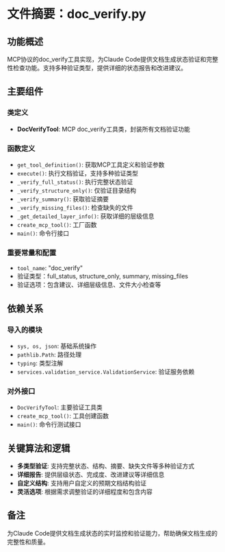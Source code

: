 # 文件摘要：doc_verify.py

## 功能概述
MCP协议的doc_verify工具实现，为Claude Code提供文档生成状态验证和完整性检查功能。支持多种验证类型，提供详细的状态报告和改进建议。

## 主要组件

### 类定义
- **DocVerifyTool**: MCP doc_verify工具类，封装所有文档验证功能

### 函数定义
- `get_tool_definition()`: 获取MCP工具定义和验证参数
- `execute()`: 执行文档验证，支持多种验证类型
- `_verify_full_status()`: 执行完整状态验证
- `_verify_structure_only()`: 仅验证目录结构
- `_verify_summary()`: 获取验证摘要
- `_verify_missing_files()`: 检查缺失的文件
- `_get_detailed_layer_info()`: 获取详细的层级信息
- `create_mcp_tool()`: 工厂函数
- `main()`: 命令行接口

### 重要常量和配置
- `tool_name`: "doc_verify"
- 验证类型：full_status, structure_only, summary, missing_files
- 验证选项：包含建议、详细层级信息、文件大小检查等

## 依赖关系

### 导入的模块
- `sys, os, json`: 基础系统操作
- `pathlib.Path`: 路径处理
- `typing`: 类型注解
- `services.validation_service.ValidationService`: 验证服务依赖

### 对外接口
- `DocVerifyTool`: 主要验证工具类
- `create_mcp_tool()`: 工具创建函数
- `main()`: 命令行测试接口

## 关键算法和逻辑
- **多类型验证**: 支持完整状态、结构、摘要、缺失文件等多种验证方式
- **详细报告**: 提供层级状态、完成度、改进建议等详细信息
- **自定义结构**: 支持用户自定义的预期文档结构验证
- **灵活选项**: 根据需求调整验证的详细程度和包含内容

## 备注
为Claude Code提供文档生成状态的实时监控和验证能力，帮助确保文档生成的完整性和质量。